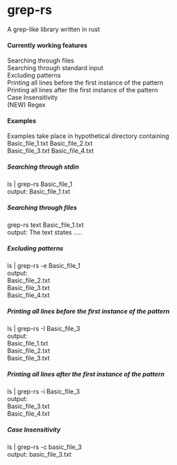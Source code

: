 # grep-rs  
A grep-like library written in rust  
  
#### Currently working features  
Searching through files  
Searching through standard input  
Excluding patterns  
Printing all lines before the first instance of the pattern  
Printing all lines after the first instance of the pattern  
Case Insensitivity  
(NEW) Regex  
#### Examples  
Examples take place in hypothetical directory containing  
Basic_file_1.txt  Basic_file_2.txt  
Basic_file_3.txt  Basic_file_4.txt  
##### Searching through stdin  
ls | grep-rs Basic_file_1  
output: Basic_file_1.txt  
  
##### Searching through files  
grep-rs text Basic_file_1.txt  
output: The text states .....  
  
##### Excluding patterns  
ls | grep-rs -e Basic_file_1  
output:  
Basic_file_2.txt  
Basic_file_3.txt  
Basic_file_4.txt  
##### Printing all lines before the first instance of the pattern  
ls | grep-rs -I Basic_file_3  
output:  
Basic_file_1.txt  
Basic_file_2.txt  
Basic_file_3.txt  
##### Printing all lines after the first instance of the pattern  
ls | grep-rs -i Basic_file_3  
output:  
Basic_file_3.txt  
Basic_file_4.txt  
##### Case Insensitivity  
ls | grep-rs -c basic_file_3  
output: basic_file_3.txt
